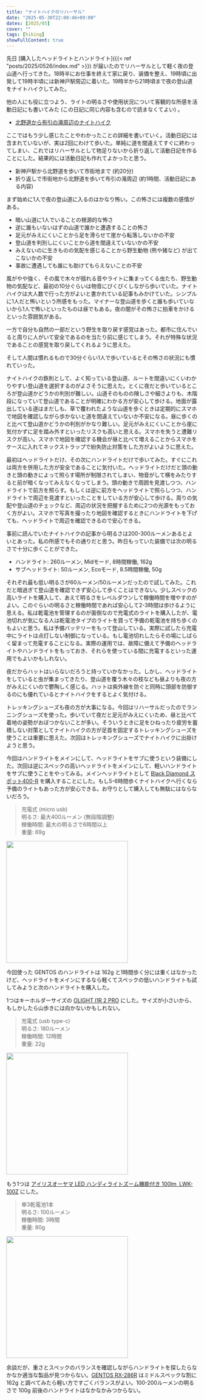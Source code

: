 ```yaml
---
title: "ナイトハイクのリハーサル"
date: "2025-05-30T22:08:46+09:00"
dates: [2025/05]
cover: ""
tags: [hiking]
showFullContent: true
---
```


先日 [購入したヘッドライトとハンドライト]({{< ref "posts/2025/0526/index.md" >}}) が届いたのでリハーサルとして軽く夜の登山道へ行ってきた。18時半にお仕事を終えて家に戻り、装備を整え、19時頃に出発して19時半頃には新神戸駅周辺に着いた。19時半から21時頃まで夜の登山道をナイトハイクしてみた。

他の人にも役に立つよう、ライトの明るさや使用状況について客観的な所感を活動日記にも書いてみた (この日記に同じ内容も含むので読まなくてよい) 。

* [北野道から布引の滝周辺のナイトハイク](https://yamap.com/activities/40353011)

ここではもう少し感じたことやわかったことの詳細を書いていく。活動日記には含まれていないが、実は2回にわけて歩いた。単純に道を間違えてすぐに終わってしまい、これではリハーサルとして物足りないから折り返して活動日記を作ることにした。結果的には活動日記も作れてよかったと思う。

* 新神戸駅から北野道を歩いて市街地まで (約20分)
* 折り返しで市街地から北野道を歩いて布引の滝周辺 (約1時間、活動日記にある内容)

まず始めに1人で夜の登山道に入るのはかなり怖い。この怖さには複数の感情がある。

* 暗い山道に1人でいることの根源的な怖さ
* 逆に誰もいないはずの山道で誰かと遭遇することの怖さ
* 足元がみえにくいことから足を滑らせて崖から転落しないかの不安
* 登山道を判別しにくいことから道を間違えていないかの不安
* みえないのに生きものの気配を感じることから野生動物 (熊や猪など) が出てこないかの不安
* 事故に遭遇しても誰にも助けてもらえないことの不安

風がやや強く、その風で木々が揺れる音やライトに集まってくる虫たち、野生動物の気配など、最初の10分ぐらいは物音にびくびくしながら歩いていた。ナイトハイクは大人数で行った方がよいと書かれている記事もみかけていた。シンプルに1人だと怖いという所感をもった。マイナーな登山道を歩くと誰も歩いていないから1人で怖いといったものは昼でもある。夜の闇がその怖さに拍車をかけるといった雰囲気がある。

一方で自分も自然の一部だという野生を取り戻す感覚はあった。都市に住んでいると周りに人がいて安全であるのを当たり前に感じてしまう。それが特殊な状況であることの感覚を取り戻してくれるように思えた。

そして人間は慣れるもので30分ぐらい1人で歩いているとその怖さの状況にも慣れていった。

ナイトハイクの鉄則として、よく知っている登山道、ルートを間違いにくいわかりやすい登山道を選択するのがよさそうに思えた。とくに夜だと歩いているところが登山道かどうかの判別が難しい。山道そのものの険しさや細さよりも、木階段になっていて登山道であることが明確にわかる方が安心して歩ける。地面が露出している道はまだしも、草で覆われたような山道を歩くときは定期的にスマホで地図を確認しながら歩かないと道を間違えていないか不安になる。昼に歩くのと比べて登山道かどうかの判別がかなり難しい。足元がみえにくいことから崖に気付かずに足を踏み外すといったリスクも高いと思える。スマホを失うと遭難リスクが高い。スマホで地図を確認する機会が昼と比べて増えることからスマホをケースに入れてネックストラップで紛失防止対策をした方がよいように思えた。

最初はヘッドライトだけ、その次にハンドライトだけで歩いてみた。すぐにこれは両方を併用した方が安全であることに気付いた。ヘッドライトだけだと頭の動きと頭の動きによって照らす場所が制限されてしまい、物音がして横をみたりすると前が暗くなってみえなくなってしまう。頭の動きで周囲を見渡しつつ、ハンドライトで前方を照らす。もしくは逆に前方をヘッドライトで照らしつつ、ハンドライトで周辺を見渡すといったことをしている方が安心して歩ける。周りの気配や登山道のチェックなど、周辺の状況を把握するために2つの光源をもっておく方がよい。スマホで写真を撮ったり地図を確認するときにハンドライトを下げても、ヘッドライトで周辺を確認できるので安心できる。

事前に読んでいたナイトハイクの記事から明るさは200-300ルーメンあるとよいとあった。私の所感でもその通りだと思う。昨日もっていた装備では次の明るさで十分に歩くことができた。

* ハンドライト:  260ルーメン, Midモード, 8時間稼働, 162g
* サブヘッドライト: 50ルーメン, Ecoモード, 8.5時間稼働, 50g

それぞれ最も低い明るさが60ルーメン/50ルーメンだったので試してみた。これだと暗過ぎて登山道を確認できず安心して歩くことはできない。少しスペックの高いライトを購入して、あえて明るさをレベルダウンして稼働時間を増やすのがよい。このぐらいの明るさと稼働時間であれば安心して2-3時間は歩けるように思える。私は乾電池を管理するのが面倒なので充電式のライトを購入したが、電池切れが気になる人は乾電池タイプのライトを買って予備の乾電池を持ち歩くのもよいと思う。私は予備バッテリーをもって登山している。実際に試したら充電中にライトは点灯しない制御になっている。もし電池切れしたらその場にしばらく留まって充電することになる。実際の運用では、故障に備えて予備のヘッドライトやハンドライトをもっておき、それらを使っている間に充電するといった運用でもよいかもしれない。

夜だからハットはいらないだろうと持っていかなかった。しかし、ヘッドライトをしていると虫が集まってきたり、登山道を覆う木々の枝なども昼よりも夜の方がみえにくいので鬱陶しく感じる。ハットは紫外線を防ぐと同時に頭部を防御するのにも優れているとナイトハイクをするとよく気付ける。

トレッキングシューズも夜の方が大事になる。今回はリハーサルだったのでランニングシューズを使った。歩いていて夜だと足元がみえにくいため、昼と比べて着地の姿勢がおぼつかないことが多い。そういうときに足をひねったり疲労を蓄積しない対策としてナイトハイクの方が足首を固定するトレッキングシューズを使うことは重要に思えた。次回はトレッキングシューズでナイトハイクに出掛けようと思う。

今回はハンドライトをメインにして、ヘッドライトをサブに使うという装備にした。次回は逆にスペックの高いヘッドライトをメインにして、軽いハンドライトをサブに使うことをやってみる。メインヘッドライトとして [Black Diamond スポット400-R](https://blackdiamondequipment.com/products/spot-400-r-rechargeable-headlamp) を購入することにした。もし5-6時間歩くナイトハイクへ行くなら予備のライトもあった方が安心できる。お守りとして購入しても無駄にはならないだろう。

> 充電式 (micro usb)<br />
> 明るさ: 最大400ルーメン (無段階調整)<br />
> 稼働時間: 最大の明るさで6時間以上<br />
> 重量: 69g<br />

<a href="https://amzn.to/3StbCME" target="_blank"><img src="https://m.media-amazon.com/images/I/61FqDMnMPrL._AC_SX679_.jpg" width="320"></a>

今回使った GENTOS のハンドライトは 162g と1時間歩く分には重くはなかったけど、ヘッドライトをメインにするなら軽くてスペックの低いハンドライトも試してみようと次のハンドライトを購入した。

1つはキーホルダーサイズの [OLIGHT I1R 2 PRO](https://jp.olight.com/store/olight-i1r-2-pro) にした。サイズが小さいから、もしかしたら山歩きには向かないかもしれない。

> 充電式 (usb type-c)<br />
> 明るさ: 180ルーメン<br />
> 稼働時間: 12時間<br />
> 重量: 22g<br />

<a href="https://amzn.to/4kPexeV" target="_blank"><img src="https://m.media-amazon.com/images/I/61g61Cp4sBL._AC_SX679_.jpg" width="320"></a>

もう1つは [アイリスオーヤマ LED ハンディライトズーム機能付き 100lm LWK-100Z](https://www.irisohyama.co.jp/products/tool-diy-material/led-work-light/handy-light/with-led-handy-light-zoom-function) にした。

> 単3乾電池1本<br />
> 明るさ: 100ルーメン<br />
> 稼働時間: 3時間<br />
> 重量: 80g<br />

<a href="https://amzn.to/3Ft3sB8" target="_blank"><img src="https://m.media-amazon.com/images/I/51XMFGyZqQL._AC_SX679_.jpg" width="320"></a>

余談だが、重さとスペックのバランスを確認しながらハンドライトを探したらなかなか適当な製品が見つからない。[GENTOS RX-286R](https://www.gentos.jp/products/series/rx/rx-286r/) はミドルスペックな割に 162g と調べてみたら軽い方ですごくバランスがよい。100-200ルーメンの明るさで 100g 前後のハンドライトはなかなかみつからない。
